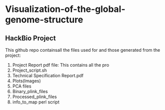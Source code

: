 # Visualization-of-the-global-genome-structure
## HackBio Project
This github repo containsall the files used for and those generated from the project:

1. Project Report pdf file: This contains all the pro
2. Project_script.sh
3. Technical Specification Report.pdf
4. Plots(Images)
5. PCA files
6. Binary_plink_files
7. Processed_plink_files
8. info_to_map perl script
